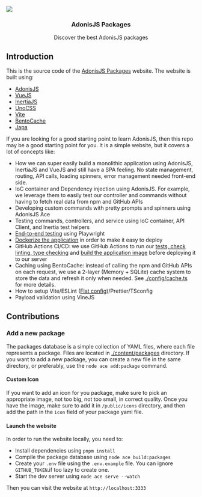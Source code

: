 ![](./public/preview.png)

<div align="center">
  <h3>AdonisJS Packages</h3>
  <p>Discover the best AdonisJS packages</p>
</div>


## Introduction

This is the source code of the [AdonisJS Packages](https://adonisjs.com/packages) website. The website is built using:

- [AdonisJS](https://adonisjs.com)
- [VueJS](https://vuejs.org/)
- [InertiaJS](https://inertiajs.com/)
- [UnoCSS](https://unocss.dev/)
- [Vite](https://vitejs.dev/)
- [BentoCache](https://bentocache.julr.dev/)
- [Japa](https://japa.dev/)

If you are looking for a good starting point to learn AdonisJS, then this repo may be a good starting point for you. It is a simple website, but it covers a lot of concepts like:

- How we can super easily build a monolithic application using AdonisJS, InertiaJS and VueJS and still have a SPA feeling. No state management, routing, API calls, loading spinners, error management needed front-end side.
- IoC container and Dependency injection using AdonisJS. For example, we leverage them to easily test our controller and commands without having to fetch real data from npm and GitHub APIs
- Developing custom commands with pretty prompts and spinners using AdonisJS Ace
- Testing commands, controllers, and service using IoC container, API Client, and Inertia test helpers
- [End-to-end testing](./tests/browser/) using Playwright
- [Dockerize the application](./Dockerfile) in order to make it easy to deploy
- GitHub Actions CI/CD: we use GitHub Actions to run our [tests, check linting, type checking](.github/workflows/checks.yml) and [build the application image](.github/workflows/on-push-to-main.yml) before deploying it to our server
- Caching using BentoCache: instead of calling the npm and GitHub APIs on each request, we use a 2-layer (Memory + SQLite) cache system to store the data and refresh it only when needed. See [./config/cache.ts](./config/cache.ts) for more details.
- How to setup Vite/ESLint ([Flat config](https://eslint.org/docs/latest/use/configure/configuration-files-new))/Prettier/TSconfig
- Payload validation using VineJS

## Contributions

### Add a new package

The packages database is a simple collection of YAML files, where each file represents a package. Files are located in [./content/packages](./content/packages) directory. If you want to add a new package, you can create a new file in the same directory, or preferably, use the `node ace add:package` command.

#### Custom Icon

If you want to add an icon for you package, make sure to pick an appropriate image, not too big, not too small, in correct quality. Once you have the image, make sure to add it in `/public/icons` directory, and then add the path in the `icon` field of your package yaml file.

#### Launch the website

In order to run the website locally, you need to:

- Install dependencies using `pnpm install`
- Compile the package database using `node ace build:packages`
- Create your `.env` file using the `.env.example` file. You can ignore `GITHUB_TOKEN`.if too lazy to create one.
- Start the dev server using `node ace serve --watch`

Then you can visit the website at `http://localhost:3333`
